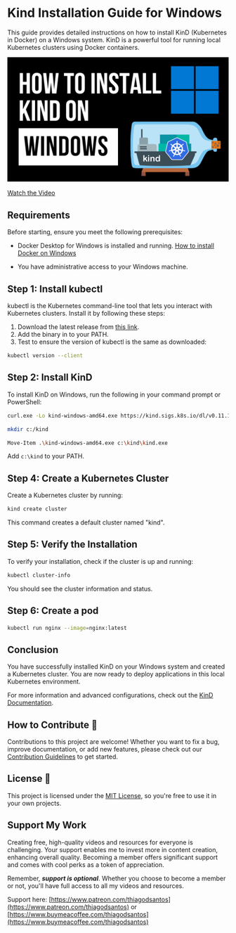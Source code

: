 # Kind Installation Guide for Windows

This guide provides detailed instructions on how to install KinD (Kubernetes in Docker) on a Windows system. KinD is a powerful tool for running local Kubernetes clusters using Docker containers.



[![How to Install KinD on Windows](kind-windows.png)](https://www.youtube.com/watch?v=kbeqNY0v0c4&t)

[Watch the Video](https://www.youtube.com/watch?v=kbeqNY0v0c4&t)

## Requirements 

Before starting, ensure you meet the following prerequisites:
- Docker Desktop for Windows is installed and running. [How to install Docker on Windows](https://www.youtube.com/watch?v=8MrnvUSW_34)

- You have administrative access to your Windows machine.

## Step 1: Install kubectl

kubectl is the Kubernetes command-line tool that lets you interact with Kubernetes clusters. Install it by following these steps:

1. Download the latest release from [this link](https://kubernetes.io/docs/tasks/tools/install-kubectl-windows/).
2. Add the binary in to your PATH.
3. Test to ensure the version of kubectl is the same as downloaded:

```bash
kubectl version --client
```

## Step 2: Install KinD

To install KinD on Windows, run the following in your command prompt or PowerShell:

```bash
curl.exe -Lo kind-windows-amd64.exe https://kind.sigs.k8s.io/dl/v0.11.1/kind-windows-amd64
```

```bash
mkdir c:/kind
```

```bash
Move-Item .\kind-windows-amd64.exe c:\kind\kind.exe
```

Add `c:\kind` to your PATH. 

## Step 4: Create a Kubernetes Cluster

Create a Kubernetes cluster by running:

```bash
kind create cluster
```

This command creates a default cluster named "kind".

## Step 5: Verify the Installation

To verify your installation, check if the cluster is up and running:

```bash
kubectl cluster-info
```

You should see the cluster information and status.

## Step 6: Create a pod

```bash
kubectl run nginx --image=nginx:latest
```

## Conclusion

You have successfully installed KinD on your Windows system and created a Kubernetes cluster. You are now ready to deploy applications in this local Kubernetes environment.

For more information and advanced configurations, check out the [KinD Documentation](https://kind.sigs.k8s.io/docs/user/quick-start/).

## How to Contribute 🤝

Contributions to this project are welcome! Whether you want to fix a bug, improve documentation, or add new features, please check out our [Contribution Guidelines](../CONTRIBUTING.md) to get started.

## License 📜

This project is licensed under the [MIT License](../LICENSE), so you're free to use it in your own projects.

## Support My Work

Creating free, high-quality videos and resources for everyone is challenging. Your support enables me to invest more in content creation, enhancing overall quality. Becoming a member offers significant support and comes with cool perks as a token of appreciation.

Remember, ***support is optional***. Whether you choose to become a member or not, you'll have full access to all my videos and resources.

Support here: [https://www.patreon.com/thiagodsantos](https://www.patreon.com/thiagodsantos) or [https://www.buymeacoffee.com/thiagodsantos](https://www.buymeacoffee.com/thiagodsantos)
